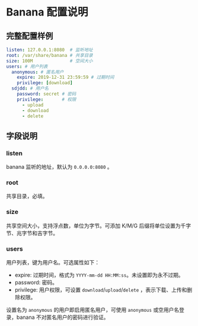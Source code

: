 # Banana 配置说明

## 完整配置样例

```yaml
listen: 127.0.0.1:8080  # 监听地址
root: /var/share/banana # 共享目录
size: 100M              # 空间大小
users: # 用户列表
  anonymous: # 匿名用户
    expire: 2019-12-31 23:59:59 # 过期时间
    privilege: [download]
  sdjdd: # 用户名
    password: secret # 密码
    privilege:       # 权限
      - upload
      - download
      - delete
```

## 字段说明

### listen

banana 监听的地址，默认为 `0.0.0.0:8080` 。

### root

共享目录，必填。

### size

共享空间大小，支持浮点数，单位为字节。可添加 K/M/G 后缀将单位设置为千字节、兆字节和吉字节。

### users

用户列表，键为用户名。可选属性如下：

- expire: 过期时间，格式为 `YYYY-mm-dd HH:MM:ss`。未设置即为永不过期。
- password: 密码。
- privilege: 用户权限，可设置 `download`/`upload`/`delete` ，表示下载、上传和删除权限。

设置名为 `anonymous` 的用户即启用匿名用户，可使用 `anonymous` 或空用户名登录，banana 不对匿名用户的密码进行验证。
